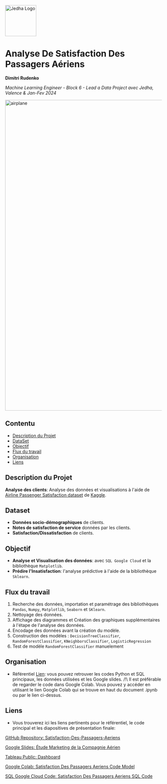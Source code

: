 <img src="https://github.com/DimitriRud/Satisfaction-Des-Passagers-Aeriens/assets/79415358/bdfe9be2-f124-45ed-a88d-9c6cd392c733)" alt="Jedha Logo" width="100"/>

# Analyse De Satisfaction Des Passagers Aériens
**Dimitri Rudenko**

*Machine Learning Engineer - Block 6 - Lead a Data Project avec Jedha, Valence & Jan-Fev 2024*

<img src="https://github.com/DimitriRud/Satisfaction-Des-Passagers-Aeriens/assets/79415358/9555814d-f9b0-4285-b992-a50aab227953" alt="airplane" width="1000"/>

## Contentu
- [Description du Projet](#Description-du-Projet)
- [DataSet](#Dataset)
- [Objectif](#objectif)
- [Flux du travail](#flux-du-travail)
- [Organisation](#organisation)
- [Liens](#liens)

## Description du Projet
**Analyse des clients**: Analyse des données et visualisations à l'aide de [Airline Passenger Satisfaction dataset](https://www.kaggle.com/teejmahal20/airline-passenger-satisfaction) de [Kaggle](https://www.kaggle.com/).

## Dataset
- **Données socio-démographiques** de clients.
- **Notes de satisfaction de service** données par les clients.
- **Satisfaction/Dissatisfaction** de clients.

## Objectif
- **Analyse et Visualisation des données**: avec `SQL Google Cloud` et la bibliothèque `Matplotlib`.
- **Prédire l'Insatisfaction**: l'analyse prédictive à l'aide de la bibliothèque `Sklearn`.

## Flux du travail
1. Recherche des données, importation et paramétrage des bibliothèques `Pandas`, `Numpy`, `Matplotlib`, `Seaborn` et `SKlearn`.
2. Nettoyage des données.
3. Affichage des diagrammes et Création des graphiques supplémentaires à l'étape de l'analyse des données.
4. Encodage des données avant la création du modèle.
5. Construction des modèles : `DecisionTreeClassifier`, `RandomForestClassifier`, `KNeighborsClassifier`, `LogisticRegression`
6. Test de modèle `RandomForestClassifier` manuelement

## Organisation
- Référentiel [Lien](https://github.com/DimitriRud/Satisfaction-Des-Passagers-Aeriens):
  vous pouvez retrouver les codes Python et SQL principaux, les données utilisées et les Google slides.
  /!\ Il est préférable de regarder le code dans Google Colab. Vous pouvez y accéder en utilisant le lien Google Colab qui se trouve en haut du document .ipynb ou par le lien ci-dessus.

## Liens
- Vous trouverez ici les liens pertinents pour le référentiel, le code principal et les diapositives de présentation finale:

[GitHub Repository: Satisfaction-Des-Passagers-Aeriens](https://github.com/DimitriRud/Satisfaction-Des-Passagers-Aeriens)

[Google Slides: Étude Marketing de la Compagnie Aérien](https://docs.google.com/presentation/d/1hH45JHF_rVVUf0p-ssSiiOLZprWd8uowUVu8CtOV5lc/edit?usp=drive_link)

[Tableau Public: Dashboard](https://public.tableau.com/views/SatisfactiondesPassagersAeriens/Dashboard1?:language=en-US&:display_count=n&:origin=viz_share_link)

[Google Colab: Satisfaction Des Passagers Aeriens Code Model](https://colab.research.google.com/drive/1H8ZxZu2-vwI92hCWNSJO7k6IuAWXgByY?usp=sharing)  

[SQL Google Cloud Code: Satisfaction Des Passagers Aeriens SQL Code](SQL_Code_Satisfaction_Des_Passagers_Aériens.pdf) 




